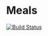 # Meals

[![Build Status](https://travis-ci.org/olamilekan000/Meals.svg?branch=master)](https://travis-ci.org/olamilekan000/Meals)
